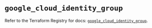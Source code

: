 # `google_cloud_identity_group`

Refer to the Terraform Registry for docs: [`google_cloud_identity_group`](https://registry.terraform.io/providers/hashicorp/google/5.22.0/docs/resources/cloud_identity_group).
